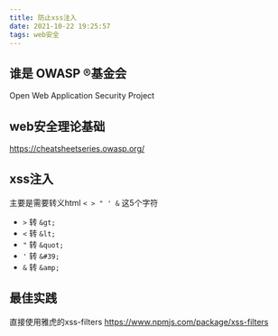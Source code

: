 ```yaml
---
title: 防止xss注入
date: 2021-10-22 19:25:57
tags: web安全
---
```

## 谁是 OWASP ®基金会
Open Web Application Security Project

## web安全理论基础
https://cheatsheetseries.owasp.org/

## xss注入
主要是需要转义html `< > " ' &` 这5个字符
* `>` 转 `&gt;` 
* `<` 转 `&lt;` 
* `"` 转 `&quot;` 
* `'` 转 `&#39;` 
* `&` 转 `&amp;` 

## 最佳实践
直接使用雅虎的xss-filters
https://www.npmjs.com/package/xss-filters